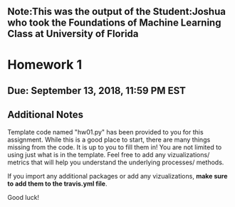 Note:This was the output of the Student:Joshua who took the Foundations of Machine Learning Class at University of Florida
---
# Homework 1

## Due: September 13, 2018, 11:59 PM EST


## Additional Notes

Template code named "hw01.py" has been provided to you for this assignment.  While this is a good place to start, there are many things missing from the code.  It is up to you to fill them in!  You are not limited to using just what is in the template.  Feel free to add any vizualizations/ metrics that will help you understand the underlying processes/ methods.

If you import any additional packages or add any vizualizations, **make sure to add them to the travis.yml file**.

Good luck! 


